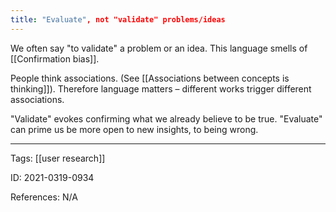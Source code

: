 ```yaml
---
title: "Evaluate", not "validate" problems/ideas
---
```


We often say "to validate" a problem or an idea. This language smells of [[Confirmation bias]].

People think associations. (See [[Associations between concepts is thinking]]).
Therefore language matters – different works trigger different associations.

"Validate" evokes confirming what we already believe to be true.
"Evaluate" can prime us be more open to new insights, to being wrong.

---

Tags: [[user research]]

ID: 2021-0319-0934

References:
N/A
